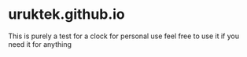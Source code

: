 # uruktek.github.io
This is purely a test for a clock for personal use feel free to use it if you need it for anything
